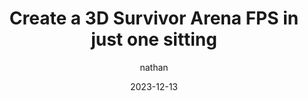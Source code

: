 ---
author: nathan
date: "2023-12-13"
description: Create a 3D FPS arena survival game using Godot 4. Implement player movement, shooting mechanics, add sound effects, design levels, and export your game to share with friends.
difficulty: beginner
keywords:
- godot 4 3d course
- godot 4 beginner tutorial
- learn godot 4
- getting started with godot
menuTitle: Your First 3D Game (Godot 4)
programVersion: "4.4"
resources:
- name: banner
  src: cover.png
software: godot
sort: 40
title: Create a 3D Survivor Arena FPS in just one sitting
weight: 3
type: redirect
videoDuration: ""
videoId: "NJJNWGD25rg"
featured: true
tutorialType: "youtube"
redirect: https://www.gdquest.com/library/first_3d_game_godot4_arena_fps/
aliases:
  - /library/first_3d_game_godot4_arena_fps/undefined
---